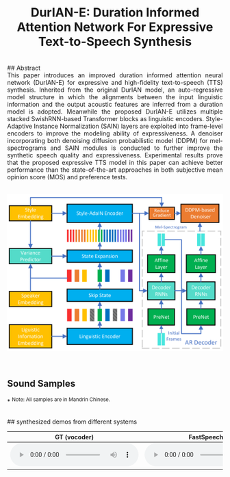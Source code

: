 # <center> DurIAN-E:  Duration Informed Attention Network For Expressive Text-to-Speech Synthesis
</center>
<br>
## Abstract
<div style="text-align: justify"> This paper introduces an improved  duration informed attention neural network (DurIAN-E) for expressive and high-fidelity  text-to-speech  (TTS) synthesis.  Inherited from the original DurIAN model, an auto-regressive model structure in which the alignments between the input linguistic information and the output acoustic features are inferred from a duration model is adopted. Meanwhile the proposed DurIAN-E utilizes multiple stacked SwishRNN-based Transformer blocks as linguistic encoders.
Style-Adaptive Instance Normalization (SAIN) layers are exploited into 
frame-level encoders to improve the modeling ability of expressiveness.
A  denoiser incorporating both  denoising diffusion probabilistic model (DDPM) for mel-spectrograms and SAIN modules is conducted to further improve the synthetic  speech quality and expressiveness.
Experimental results prove that the proposed expressive TTS model in this paper can achieve better performance than the state-of-the-art approaches  in both subjective mean opinion score (MOS) and preference tests. </div> 

<br>

![arch](images/duriane.png)

<br>

## Sound Samples

\* <sup>Note: All samples are in Mandrin Chinese.</sup>

<br>
## synthesized demos from different systems
<br>

<table align="center">
  <thead>
    <tr>
      <th>GT (vocoder)</th>
      <th>FastSpeech 2</th>
      <th>DurIAN</th>
      <th>DiffSpeech</th>
      <th>DurIAN-E</th>
    </tr>
  </thead>
  <tbody>
    
   <tr>
      <td><audio controls="" preload="auto">
            <source src="wavs/gt/test01.wav"></audio></td>
      <td><audio controls="" preload="auto">
            <source src="wavs/fs/test01.wav"></audio></td>
      <td><audio controls="" preload="auto">
            <source src="wavs/durian/test01.wav"></audio></td>
      <td><audio controls="" preload="auto">
            <source src="wavs/ds/test01.wav"></audio></td>
      <td><audio controls="" preload="auto">
            <source src="wavs/duriane/test01.wav"></audio></td>
    </tr>
   
  </tbody>
</table>